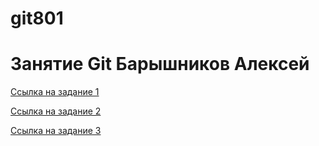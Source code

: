 # git801

# Занятие Git Барышников Алексей

[Ссылка на задание 1](https://github.com/abarnet111/git801/commit/f36f2efb0f6b8ce9cdf39099f7713a22f8bf9f3c)

[Ссылка на задание 2](https://github.com/abarnet111/git801/commit/e816938d0d9d07725807ef556d92540b5caff188)

[Ссылка на задание 3](https://github.com/abarnet111/git801/network)
